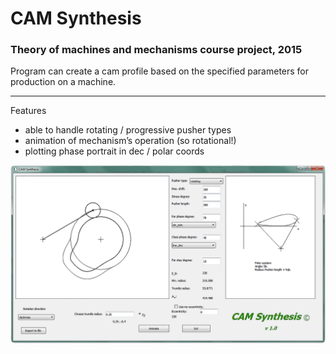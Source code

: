 # CAM Synthesis

### Theory of machines and mechanisms course project, 2015

Program can create a cam profile based on the specified parameters for production on a machine.

---

Features
* able to handle rotating / progressive pusher types
* animation of mechanism’s operation (so rotational!)
* plotting phase portrait in dec / polar coords

![alt text](https://raw.githubusercontent.com/agorodetskiy/cam-synthesis/master/view.png)
